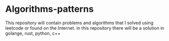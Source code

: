  # Algorithms-patterns

This repository will contain problems and algorithms that I solved using leetcode or found on the Internet.
in this repository there will be a solution in golange, rust, python, c++
